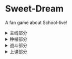 # Sweet-Dream
A fan game about School-live!

<details>
  <summary>主线部分</summary>

   - [ ] 第一章
   - [ ] 第二章
   - [ ] 第三章
   - [ ] 第四章
   - [ ] 第五章
   - [ ] 第六章
   - [ ] ...
</details>

<details>
    <summary>种植部分</summary>

   - [ ] ...
</details>

<details>
    <summary>战斗部分</summary>
<details>
    <summary>PlayBase</summary>
- [ ] 角色移动
- [ ] 角色攻击
- [ ] 角色受击
- [ ] 角色死亡
</details>
</details>
<details>
    <summary>上课部分</summary>

- [ ] 高等数学
- [ ] 大学物理
- [ ] 线性代数
- [ ] ...

</details>
